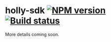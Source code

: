 # holly-sdk [![NPM version](http://img.shields.io/npm/v/holly-sdk.svg?style=flat-square)](https://www.npmjs.org/package/holly-sdk) [![Build status](http://img.shields.io/travis/ssilab/holly-sdk.svg?style=flat-square)](https://travis-ci.org/ssilab/holly-sdk)

More details coming soon.
